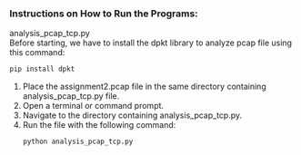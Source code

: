 ### Instructions on How to Run the Programs:

analysis_pcap_tcp.py
<br>
Before starting, we have to install the dpkt library to analyze pcap file using this command: 
```bash
pip install dpkt
```
1. Place the assignment2.pcap file in the same directory containing analysis_pcap_tcp.py file.
2. Open a terminal or command prompt.
3. Navigate to the directory containing analysis_pcap_tcp.py.
4. Run the file with the following command:
    ```bash
    python analysis_pcap_tcp.py
    ```
